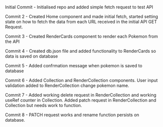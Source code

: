 Initial Commit - Initialised repo and added simple fetch request to test API

Commit 2 - Created Home component and made initial fetch, started setting state on how to fetch the data from each URL received in the initial API GET Request.

Commit 3 - Created RenderCards component to render each Pokemon from the API

Commit 4 - Created db.json file and added functionality to RenderCards so data is saved on database

Commit 5 - Added confrmation message when pokemon is saved to database

Commit 6 - Added Collection and RenderCollection components. User input validation added to RenderCollection change pokemon name.

Commit 7 - Added working delete request in RenderCollection and working useRef counter in Collection. Added patch request in RenderCollection and Collection but needs work to function. 

Commit 8 - PATCH request works and rename function persists on database. 